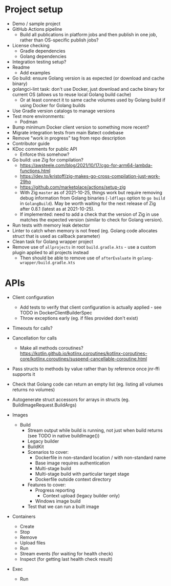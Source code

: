 # Project setup

* Demo / sample project
* GitHub Actions pipeline
  * Build all publications in platform jobs and then publish in one job, rather than OS-specific publish jobs?
* License checking
  * Gradle dependencies
  * Golang dependencies
* Integration testing setup?
* Readme
  * Add examples
* Go build: ensure Golang version is as expected (or download and cache binary)
* golangci-lint task: don't use Docker, just download and cache binary for current OS (allows us to reuse local Golang build cache)
  * Or at least connect it to same cache volumes used by Golang build if using Docker for Golang builds
* Use Gradle version catalogs to manage versions
* Test more environments:
  * Podman
* Bump minimum Docker client version to something more recent?
* Migrate integration tests from main Batect codebase
* Remove "work in progress" tag from repo description
* Contributor guide
* KDoc comments for public API
  * Enforce this somehow?
* Go build: use Zig for compilation?
  * https://awsteele.com/blog/2021/10/17/cgo-for-arm64-lambda-functions.html
  * https://dev.to/kristoff/zig-makes-go-cross-compilation-just-work-29ho
  * https://github.com/marketplace/actions/setup-zig
  * With Zig `master` as of 2021-10-25, things work but require removing debug information from Golang binaries (`-ldflags` option to `go build` in `GolangBuild`). May be worth waiting for the next release of Zig after 0.8.1 (latest as at 2021-10-25).
  * If implemented: need to add a check that the version of Zig in use matches the expected version (similar to check for Golang version).
* Run tests with memory leak detector
* Linter to catch when memory is not freed (eg. Golang code allocates struct that is used as callback parameter)
* Clean task for Golang wrapper project
* Remove use of `allprojects` in root `build.gradle.kts` - use a custom plugin applied to all projects instead
  * Then should be able to remove use of `afterEvaluate` in `golang-wrapper/build.gradle.kts`

# APIs

* Client configuration
  * Add tests to verify that client configuration is actually applied - see TODO in DockerClientBuilderSpec
  * Throw exceptions early (eg. if files provided don't exist)
* Timeouts for calls?
* Cancellation for calls
  * Make all methods coroutines? https://kotlin.github.io/kotlinx.coroutines/kotlinx-coroutines-core/kotlinx.coroutines/suspend-cancellable-coroutine.html
* Pass structs to methods by value rather than by reference once jnr-ffi supports it

* Check that Golang code can return an empty list (eg. listing all volumes returns no volumes)
* Autogenerate struct accessors for arrays in structs (eg. BuildImageRequest.BuildArgs)

* Images
  * Build
    * Stream output while build is running, not just when build returns (see TODO in native buildImage())
    * Legacy builder
    * BuildKit
    * Scenarios to cover:
      * Dockerfile in non-standard location / with non-standard name
      * Base image requires authentication
      * Multi-stage build
      * Multi-stage build with particular target stage
      * Dockerfile outside context directory
    * Features to cover:
      * Progress reporting
        * Context upload (legacy builder only)
      * Windows image build
    * Test that we can run a built image
* Containers
  * Create
  * Stop
  * Remove
  * Upload files
  * Run
  * Stream events (for waiting for health check)
  * Inspect (for getting last health check result)
* Exec
  * Run
